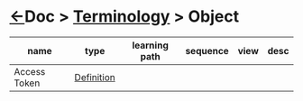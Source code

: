 # [&larr;][Repo_Readme]Doc > [Terminology][Topic_Readme] > Object

[//]: #(Reference)
[Repo_Readme]:   ../../README.md
[Topic_Readme]:  ../README.md
[STopic_List]:   ../list/whatis_list.md

[AccessToken_Whatis]:   ../whatis/at_whatis.md



|name|type|learning path|sequence|view|desc|
|-|-|-|-|-|-|
|Access Token|[Definition][AccessToken_Whatis]|
<br>

